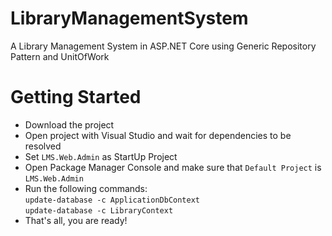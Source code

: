 # LibraryManagementSystem
A Library Management System in ASP.NET Core using Generic Repository Pattern and UnitOfWork

# Getting Started
* Download the project
* Open project with Visual Studio and wait for dependencies to be resolved
* Set `LMS.Web.Admin` as StartUp Project
* Open Package Manager Console and make sure that `Default Project` is `LMS.Web.Admin`
* Run the following commands: <br />
`update-database -c ApplicationDbContext` <br />
`update-database -c LibraryContext`
* That's all, you are ready!
